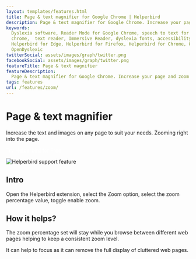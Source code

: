 ```yaml
---
layout: templates/features.html
title: Page & text magnifier for Google Chrome | Helperbird
description: Page & text magnifier for Google Chrome. Increase your page and zoom on any page.
keywords:
  Dyslexia software, Reader Mode for Google Chrome, speech to text for chrome, Text to speech for
  chrome,  text reader, Immersive Reader, dyslexia fonts, accessibility software, dyslexia software,
  Helperbird for Edge, Helperbird for Firefox, Helperbird for Chrome, Opendyslexic for Chrome,
  OpenDyslexic
twitterSocial: assets/images/graph/twitter.png
facebookSocial: assets/images/graph/twitter.png
featureTitle: Page & text magnifier
featureDescription:
  Page & text magnifier for Google Chrome. Increase your page and zoom on any page.
tags: features
url: /features/zoom/
---
```


# Page & text magnifier

Increase the text and images on any page to suit your needs. Zooming right into the page.

<a 
  class="px-8 py-3 border  text-base font-medium rounded-md text-white bg-indigo-600 hover:bg-indigo-700 " style="color: white;" 
  href="/pricing/"> Try Helperbird for Free </a>

![Helperbird support feature](https://www.helperbird.com/assets/images/new/text-to-speech/text-to-speech.png)

## Intro

Open the Helperbird extension, select the Zoom option, select the zoom percentage value, toggle
enable zoom.

## How it helps?

The zoom percentage set will stay while you browse between different web pages helping to keep a
consistent zoom level.

It can help to focus as it can remove the full display of cluttered web pages.

